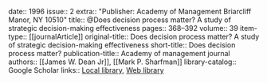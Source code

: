 date:: 1996
issue:: 2
extra:: "Publisher: Academy of Management Briarcliff Manor, NY 10510"
title:: @Does decision process matter? A study of strategic decision-making effectiveness
pages:: 368–392
volume:: 39
item-type:: [[journalArticle]]
original-title:: Does decision process matter? A study of strategic decision-making effectiveness
short-title:: Does decision process matter?
publication-title:: Academy of management journal
authors:: [[James W. Dean Jr]], [[Mark P. Sharfman]]
library-catalog:: Google Scholar
links:: [Local library](zotero://select/library/items/FF7FBUXE), [Web library](https://www.zotero.org/users/6520516/items/FF7FBUXE)
